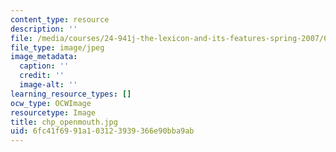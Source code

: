 ```yaml
---
content_type: resource
description: ''
file: /media/courses/24-941j-the-lexicon-and-its-features-spring-2007/6fc41f6991a103123939366e90bba9ab_chp_openmouth.jpg
file_type: image/jpeg
image_metadata:
  caption: ''
  credit: ''
  image-alt: ''
learning_resource_types: []
ocw_type: OCWImage
resourcetype: Image
title: chp_openmouth.jpg
uid: 6fc41f69-91a1-0312-3939-366e90bba9ab
---
```

